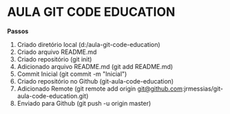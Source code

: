 AULA GIT CODE EDUCATION
========================

**Passos**
1. Criado diretório local (d:/aula-git-code-education)
2. Criado arquivo README.md
3. Criado repositório (git init)
4. Adicionado arquivo README.md (git add README.md)
5. Commit Inicial (git commit -m "Inicial")
6. Criado repositório no Github (git-aula-code-education)
7. Adicionado Remote (git remote add origin git@github.com:jrmessias/git-aula-code-education.git)
8. Enviado para Github (git push -u origin master)
